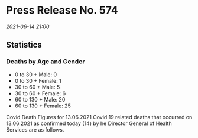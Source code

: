 
# Press Release No. 574
*2021-06-14 21:00*
## Statistics
### Deaths by Age and Gender
* 0 to 30 + Male: 0
* 0 to 30 + Female: 1
* 30 to 60 + Male: 5
* 30 to 60 + Female: 6
* 60 to 130 + Male: 20
* 60 to 130 + Female: 25


Covid Death Figures for 13.06.2021
Covid 19 related deaths that occurred on 13.06.2021 as confirmed today (14) by
he Director General of Health Services are as follows.
    